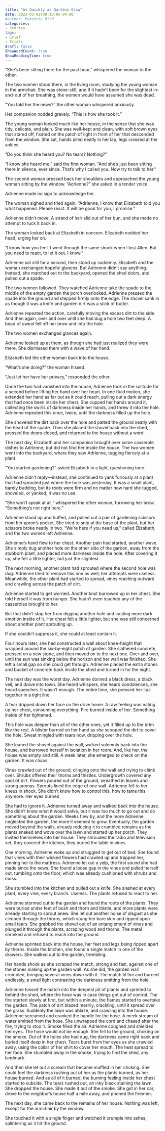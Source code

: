 ```yaml
---
title: "As Quickly as Gardens Grow"
date: 2022-03-01T08:10:06-04:00
#author: Makenzie Bird
categories:
- Stories
tags:
- Grief
- Trials
draft: false
ShowWordCount: true
ShowReadingTime: true
---
```


“She’s been sitting there for the past hour,” whispered the woman to the other.

The two women stood there, in the living room, studying the young woman in the armchair. She was stone-still, and if it hadn’t been for the slightest in-and-out of her breathing, the women would have assumed she was dead.

“You told her the news?” the other woman whispered anxiously.

Her companion nodded gravely. “This is how she took it.”

The young woman looked much like her house, in the sense that she was tidy, delicate, and plain. She was well-kept and clean, with soft brown eyes that stared off, fixated on the patch of light in front of her that descended from the window. She sat, hands piled neatly in her lap, legs crossed at the ankles.

“Do you think she heard you? No tears? Nothing?”

“I know she heard me,” said the first woman. “And she’s just been sitting there in silence, ever since. That’s why I called you. Now try to talk to her.”

The second woman pressed back her shoulders and approached the young woman sitting by the window. “Adrienne?” she asked in a tender voice.

Adrienne made no sign to acknowledge her.

The woman sighed and tried again. “Adrienne, I know that Elizabeth told you what happened. Please react. It will be good for you, I promise.”

Adrienne didn’t move. A strand of hair slid out of her bun, and she made no attempt to tuck it back in.

The woman looked back at Elizabeth in concern. Elizabeth nodded her head, urging her on.

“I know how you feel. I went through the same shock when I lost Allen. But you need to react, to let it out. I know.”

Adrienne sat still for a second, then stood up suddenly. Elizabeth and the woman exchanged hopeful glances. But Adrienne didn’t say anything. Instead, she marched out to the backyard, opened the shed doors, and pulled out a spade.

The two women followed. They watched Adrienne take the spade to the middle of the empty garden the porch overlooked. Adrienne pressed the spade into the ground and stepped firmly onto the edge. The shovel sank in as though it was a knife and garden dirt was a stick of butter.

Adrienne repeated the action, carefully moving the excess dirt to the side. And then again, over and over until she had dug a hole two feet deep. A bead of sweat fell off her brow and into the hole.

The two women exchanged glances again.

Adrienne looked up at them, as though she had just realized they were there. She dismissed them with a wave of her hand.

Elizabeth led the other woman back into the house.

“What’s she doing?” the woman hissed.

“Just let her have her privacy,” responded the other.

Once the two had vanished into the house, Adrienne took in the solitude for a second before lifting her hand over her heart. In one fluid motion, she extended her hand as far out as it could reach, pulling out a dark energy that had once been inside her chest. She cupped her hands around it, collecting the swirls of darkness inside her hands, and threw it into the hole. Adrienne repeated this once, twice, until the darkness filled up the hole.

She shoveled the dirt back over the hole and patted the ground neatly with the head of the spade. Then she placed the shovel back into the shed, pressed the doors closed, and returned to the house without a word.

The next day, Elizabeth and her companion brought over some casserole dishes to Adrienne, but did not find her inside the house. The two women went into the backyard, where they saw Adrienne, tugging fiercely at a plant.

“You started gardening?” asked Elizabeth in a light, questioning tone.

Adrienne didn’t reply—instead, she continued to yank furiously at a plant that had sprouted just where the hole was yesterday. It was a small plant, barely budding, but its roots were firm and no matter how hard she tugged, shoveled, or yanked, it was no use.

“She won’t speak at all,” whispered the other woman, furrowing her brow. “Something’s not right here.”

Adrienne stood up and huffed, and pulled out a pair of gardening scissors from her apron’s pocket. She tried to snip at the base of the plant, but her scissors broke neatly in two.
“We’re here if you need us,” called Elizabeth, and the two women left Adrienne.

Adrienne’s hand flew to her chest. Another pain had started, another wave. She simply dug another hole on the other side of the garden, away from the stubborn plant, and placed more darkness inside the hole. After covering it up, she felt a little lighter, but just the slightest.

The next morning, another plant had sprouted where the second hole was dug. Adrienne tried to remove this one as well; her attempts were useless. Meanwhile, the other plant had started to spread, vines reaching outward and crawling across the patch of dirt.

Adrienne started to get worried. Another knot burrowed up in her chest. She told herself it was from hunger. She hadn’t even touched any of the casseroles brought to her.

But that didn’t stop her from digging another hole and casting more dark emotion inside of it. Her chest felt a little lighter, but she was still concerned about another plant sprouting up.

If she couldn’t suppress it, she could at least contain it.

Four hours later, she had constructed a wall about knee-height that wrapped around the six-by-eight patch of garden. She slathered concrete, pressed on a new stone, and then moved on to the next one. Over and over, until the sun was sinking below the horizon and her wall was finished. She left a small gap so she could get through. Adrienne placed the extra stones and bucket of concrete back inside the shed and turned in for the night.

The next day was the worst day. Adrienne donned a black dress, a black veil, and drove into town. She heard whispers, she heard condolences, she heard speeches. It wasn’t enough. The entire time, she pressed her lips together in a tight line.

A tear dripped down her face on the drive home. A raw feeling was eating up her chest, consuming everything. Fire burned inside of her. Something inside of her tightened.

This hole was deeper than all of the other ones, yet it filled up to the brim like the rest. A blister burned on her hand as she scooped the dirt to cover the hole. Sweat mingled with tears now, dripping over the hole.

She leaned the shovel against the wall, walked solemnly back into the house, and burrowed herself in isolation in her room. And, like her, the house was empty and still.
A week later, she emerged to check on the garden. It was chaos.

Vines crawled out of the ground, clinging onto the wall and trying to climb over. Shrubs offered their thorns and thistles. Undergrowth covered any spot of dirt. Flowers poured out of the ground, wreathed in leaves and strong aromas. Sprouts lined the edge of one wall.
Adrienne fell to her knees in shock. She didn’t know how to control this, how to tame this anymore. Her eyes burned.

She had to ignore it. Adrienne turned away and walked back into the house. She didn’t know what it would solve, but it was too much to go out and do something about the garden.
Weeks flew by, and the more Adrienne neglected the garden, the more it seemed to grow. Eventually, the garden moved beyond the walls, already reducing it to crumbled remains as the plants snaked and wove over the lawn and started up her porch. They invited themselves into her house. They shrouded the radio and television set, they covered the kitchen, they buried the table in vines.

One morning, Adrienne woke up and struggled to get out of bed. She found that vines with their wicked flowers had crawled up and trapped her, pinning her to the mattress.
Adrienne let out a yelp, the first sound she had made since the news. She found a loose gap in the vines and pulled herself out, tumbling onto the floor, which was already cushioned with shrubs and moss.

She stumbled into the kitchen and pulled out a knife. She slashed at every plant, every vine, every branch. Useless. The plants refused to react to her.

Adrienne stormed out to the garden and found the roots of the plants. They were buried under feet of bush and thorn and thistle, and more plants were already starting to sprout anew. She let out another noise of disgust as she climbed through the thorns, which stung her bare skin and ripped open small tears. She grabbed the shovel out of an entanglement of vines and plunged it through the plants, scraping wood and thorns. The metal shrieked and refused to reach into the ground.

Adrienne sprinted back into the house, her feet and legs being ripped apart by thorns. Inside the kitchen, she found a single match in one of the drawers. She walked out to the garden, trembling.

Her hands shook as she scraped the match, strong and fast, against one of the stones making up the garden wall. As she did, the garden wall crumbled, bringing several vines down with it. The match lit fire and burned endlessly, a small light contrasting the darkness emitting from the hole.

Adrienne tossed the match into the deepest pit of plants and sprinted to behind the shed, where the hose was in case things got out of control. The fire started slowly at first, but within a minute, the flames started to overtake the garden. The patch of dirt blazed merrily, crackling, until it spread over the grass. Suddenly the lawn was ablaze, and crawling into the house. Adrienne screamed and cranked the handle for the hose. A meek stream of water emitted from the hose. She unwrapped the cord and chased after the fire, trying to stop it. Smoke filled the air. Adrienne coughed and shielded her eyes. The hose would not be enough. She fell to the ground, choking on the smoke. Out of the holes she had dug, the darkness came right back and buried itself deep in her chest. Tears burst from her eyes as she crawled away, using the collar of her shirt to cover her mouth. The heat spread to her face. She stumbled away in the smoke, trying to find the shed, any landmark.

And then she let out a scream that became muffled in her choking. She could feel the darkness rushing out of her as the plants burned, as her house burned. And as all of it burned, the burning feeling inside her chest started to subside. The tears rushed out, an inky black staining the lawn. She dropped the house. She made it out of the smoke. She got in her car, drove to the neighbor’s house half a mile away, and phoned the firemen.

The next day, she came back to the remains of her house. Nothing was left, except for the armchair by the window.

She touched it with a single finger and watched it crumple into ashes, splintering as it hit the ground.

